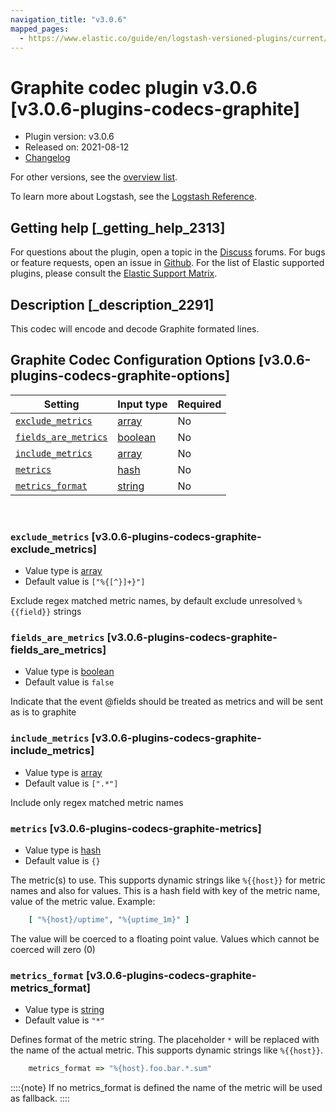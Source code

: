 ```yaml
---
navigation_title: "v3.0.6"
mapped_pages:
  - https://www.elastic.co/guide/en/logstash-versioned-plugins/current/v3.0.6-plugins-codecs-graphite.html
---
```


# Graphite codec plugin v3.0.6 [v3.0.6-plugins-codecs-graphite]


* Plugin version: v3.0.6
* Released on: 2021-08-12
* [Changelog](https://github.com/logstash-plugins/logstash-codec-graphite/blob/v3.0.6/CHANGELOG.md)

For other versions, see the [overview list](codec-graphite-index.md).

To learn more about Logstash, see the [Logstash Reference](logstash://reference/index.md).

## Getting help [_getting_help_2313]

For questions about the plugin, open a topic in the [Discuss](http://discuss.elastic.co) forums. For bugs or feature requests, open an issue in [Github](https://github.com/logstash-plugins/logstash-codec-graphite). For the list of Elastic supported plugins, please consult the [Elastic Support Matrix](https://www.elastic.co/support/matrix#matrix_logstash_plugins).


## Description [_description_2291]

This codec will encode and decode Graphite formated lines.


## Graphite Codec Configuration Options [v3.0.6-plugins-codecs-graphite-options]

| Setting | Input type | Required |
| --- | --- | --- |
| [`exclude_metrics`](v3-0-6-plugins-codecs-graphite.md#v3.0.6-plugins-codecs-graphite-exclude_metrics) | [array](logstash://reference/configuration-file-structure.md#array) | No |
| [`fields_are_metrics`](v3-0-6-plugins-codecs-graphite.md#v3.0.6-plugins-codecs-graphite-fields_are_metrics) | [boolean](logstash://reference/configuration-file-structure.md#boolean) | No |
| [`include_metrics`](v3-0-6-plugins-codecs-graphite.md#v3.0.6-plugins-codecs-graphite-include_metrics) | [array](logstash://reference/configuration-file-structure.md#array) | No |
| [`metrics`](v3-0-6-plugins-codecs-graphite.md#v3.0.6-plugins-codecs-graphite-metrics) | [hash](logstash://reference/configuration-file-structure.md#hash) | No |
| [`metrics_format`](v3-0-6-plugins-codecs-graphite.md#v3.0.6-plugins-codecs-graphite-metrics_format) | [string](logstash://reference/configuration-file-structure.md#string) | No |

 

### `exclude_metrics` [v3.0.6-plugins-codecs-graphite-exclude_metrics]

* Value type is [array](logstash://reference/configuration-file-structure.md#array)
* Default value is `["%{[^}]+}"]`

Exclude regex matched metric names, by default exclude unresolved `%{{field}}` strings


### `fields_are_metrics` [v3.0.6-plugins-codecs-graphite-fields_are_metrics]

* Value type is [boolean](logstash://reference/configuration-file-structure.md#boolean)
* Default value is `false`

Indicate that the event @fields should be treated as metrics and will be sent as is to graphite


### `include_metrics` [v3.0.6-plugins-codecs-graphite-include_metrics]

* Value type is [array](logstash://reference/configuration-file-structure.md#array)
* Default value is `[".*"]`

Include only regex matched metric names


### `metrics` [v3.0.6-plugins-codecs-graphite-metrics]

* Value type is [hash](logstash://reference/configuration-file-structure.md#hash)
* Default value is `{}`

The metric(s) to use. This supports dynamic strings like `%{{host}}` for metric names and also for values. This is a hash field with key of the metric name, value of the metric value. Example:

```ruby
    [ "%{host}/uptime", "%{uptime_1m}" ]
```

The value will be coerced to a floating point value. Values which cannot be coerced will zero (0)


### `metrics_format` [v3.0.6-plugins-codecs-graphite-metrics_format]

* Value type is [string](logstash://reference/configuration-file-structure.md#string)
* Default value is `"*"`

Defines format of the metric string. The placeholder `*` will be replaced with the name of the actual metric. This supports dynamic strings like `%{{host}}`.

```ruby
    metrics_format => "%{host}.foo.bar.*.sum"
```

::::{note}
If no metrics_format is defined the name of the metric will be used as fallback.
::::




